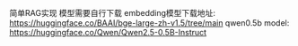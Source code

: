 简单RAG实现
模型需要自行下载
embedding模型下载地址: https://huggingface.co/BAAI/bge-large-zh-v1.5/tree/main
qwen0.5b model: https://huggingface.co/Qwen/Qwen2.5-0.5B-Instruct
